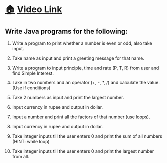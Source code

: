 # [🏠](https://thatbeautifuldream.github.io/java-dsa-bootcamp/) [Video Link](https://youtu.be/TAtrPoaJ7gc)

## Write Java programs for the following:

1. Write a program to print whether a number is even or odd, also take
input.

<script src="https://emgithub.com/embed.js?target=https%3A%2F%2Fgithub.com%2Fthatbeautifuldream%2Fjava-dsa-bootcamp%2Fblob%2Fmain%2FFirst%2520Java%2520Program%2FQ1.java&style=github&showBorder=on&showLineNumbers=on&showFileMeta=on&showCopy=on"></script>

2. Take name as input and print a greeting message for that name.

<script src="https://emgithub.com/embed.js?target=https%3A%2F%2Fgithub.com%2Fthatbeautifuldream%2Fjava-dsa-bootcamp%2Fblob%2Fmain%2FFirst%2520Java%2520Program%2FQ2.java&style=github&showBorder=on&showLineNumbers=on&showFileMeta=on&showCopy=on"></script>

3. Write a program to input principle, time and rate (P, T, R) from user and
find Simple Interest.

<script src="https://emgithub.com/embed.js?target=https%3A%2F%2Fgithub.com%2Fthatbeautifuldream%2Fjava-dsa-bootcamp%2Fblob%2Fmain%2FFirst%2520Java%2520Program%2FQ3.java&style=github&showBorder=on&showLineNumbers=on&showFileMeta=on&showCopy=on"></script>

4. Take in two numbers and an operator (+, -, *, /) and calculate the value.
(Use if conditions)

<script src="https://emgithub.com/embed.js?target=https%3A%2F%2Fgithub.com%2Fthatbeautifuldream%2Fjava-dsa-bootcamp%2Fblob%2Fmain%2FFirst%2520Java%2520Program%2FQ4.java&style=github&showBorder=on&showLineNumbers=on&showFileMeta=on&showCopy=on"></script>

5. Take 2 numbers as input and print the largest number.

<script src="https://emgithub.com/embed.js?target=https%3A%2F%2Fgithub.com%2Fthatbeautifuldream%2Fjava-dsa-bootcamp%2Fblob%2Fmain%2FFirst%2520Java%2520Program%2FQ5.java&style=github&showBorder=on&showLineNumbers=on&showFileMeta=on&showCopy=on"></script>

6. Input currency in rupee and output in dollar.

<script src="https://emgithub.com/embed.js?target=https%3A%2F%2Fgithub.com%2Fthatbeautifuldream%2Fjava-dsa-bootcamp%2Fblob%2Fmain%2FFirst%2520Java%2520Program%2FQ6.java&style=github&showBorder=on&showLineNumbers=on&showFileMeta=on&showCopy=on"></script>

7. Input a number and print all the factors of that number (use loops).

<script src="https://emgithub.com/embed.js?target=https%3A%2F%2Fgithub.com%2Fthatbeautifuldream%2Fjava-dsa-bootcamp%2Fblob%2Fmain%2FFirst%2520Java%2520Program%2FQ7.java&style=github&showBorder=on&showLineNumbers=on&showFileMeta=on&showCopy=on"></script>

8. Input currency in rupee and output in dollar.

<script src="https://emgithub.com/embed.js?target=https%3A%2F%2Fgithub.com%2Fthatbeautifuldream%2Fjava-dsa-bootcamp%2Fblob%2Fmain%2FFirst%2520Java%2520Program%2FQ8.java&style=github&showBorder=on&showLineNumbers=on&showFileMeta=on&showCopy=on"></script>

9. Take integer inputs till the user enters 0 and print the sum of all numbers (HINT: while loop)

<script src="https://emgithub.com/embed.js?target=https%3A%2F%2Fgithub.com%2Fthatbeautifuldream%2Fjava-dsa-bootcamp%2Fblob%2Fmain%2FFirst%2520Java%2520Program%2FQ9.java&style=github&showBorder=on&showLineNumbers=on&showFileMeta=on&showCopy=on"></script>

10. Take integer inputs till the user enters 0 and print the largest number from all.

<script src="https://emgithub.com/embed.js?target=https%3A%2F%2Fgithub.com%2Fthatbeautifuldream%2Fjava-dsa-bootcamp%2Fblob%2Fmain%2FFirst%2520Java%2520Program%2FQ10.java&style=github&showBorder=on&showLineNumbers=on&showFileMeta=on&showCopy=on"></script>
